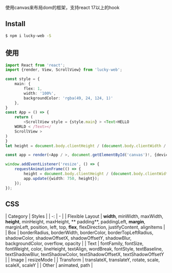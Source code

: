 使用canvas来布局dom的框架，支持react 17以上的hook

## Install

``` bash
$ npm i lucky-web -S
```

## 使用

```typescript
import React from 'react';
import {render, View, ScrollView} from 'lucky-web';

const style = {
    main: {
        flex: 1,
        width: '100%',
        backgroundColor: 'rgba(49, 24, 124, 1)'
    },
}
const App = () => {
    return (
        <ScrollView style = {style.main} > <Text>HELLO
    WORLD < /Text></
    ScrollView >
)
}
let height = document.body.clientHeight / (document.body.clientWidth / 750)

const app = render(<App / >, document.getElementById('canvas')!, {devicePixelRatio: 1, width: 750, height});

window.addEventListener('resize', () => {
    requestAnimationFrame(() => {
        height = document.body.clientHeight / (document.body.clientWidth / 750)
        app.update({width: 750, height});
    });
});

```

## CSS

| Category | Styles | | -: | - | | Flexible Layout | **width**, minWidth, maxWidth, **height**, minHeight, maxHeight, **
padding**, paddingLeft, **margin**, marginLeft, position, left, top, **flex**, flexDirection, justifyContent, alignItems
| | Box | borderRadius, borderWidth, borderColor, borderTopLeftRadius, shadowColor, shadowOffsetX, shadowOffsetY,
shadowBlur, backgroundColor, overflow, opacity | | Text | fontFamily, fontSize, fontWeight, color, lineHeight,
textAlign, wordBreak, fontStyle, textBaseline, textShadowBlur, textShadowColor, textShadowOffsetX, textShadowOffsetY | |
Image | resizeMode | | Transform | translateX, translateY, rotate, scale, scaleX, scaleY | | Other | animated, path |
